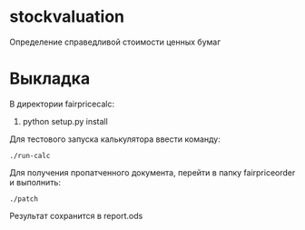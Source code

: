 # stockvaluation
Определение справедливой стоимости ценных бумаг 

# Выкладка
В директории fairpricecalc:
1.  python setup.py install

Для тестового запуска калькулятора ввести команду:

```
./run-calc
```

 Для получения пропатченного документа, перейти в папку fairpriceorder и выполнить:

 ```
./patch
 ```

 Результат сохранится в report.ods
